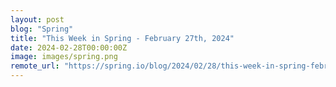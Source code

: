 ```yaml
---
layout: post
blog: "Spring"
title: "This Week in Spring - February 27th, 2024"
date: 2024-02-28T00:00:00Z
image: images/spring.png
remote_url: "https://spring.io/blog/2024/02/28/this-week-in-spring-february-27th-2024"
---
```


